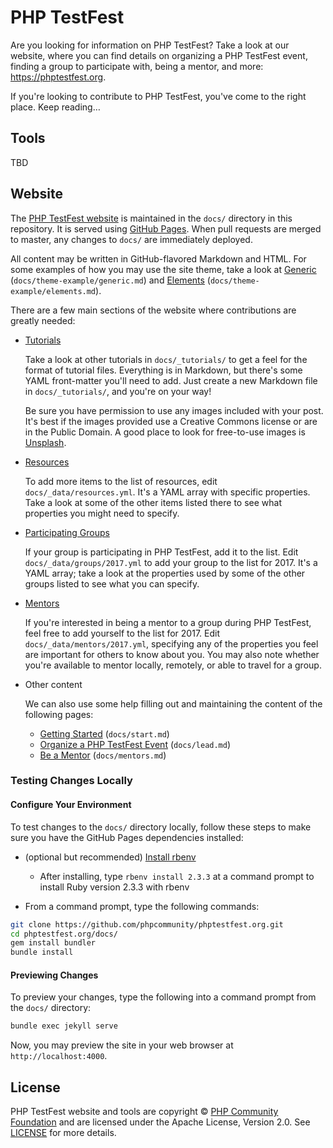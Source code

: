 # PHP TestFest

Are you looking for information on PHP TestFest? Take a look at our website,
where you can find details on organizing a PHP TestFest event, finding a group
to participate with, being a mentor, and more: <https://phptestfest.org>.

If you're looking to contribute to PHP TestFest, you've come to the right place.
Keep reading…


## Tools

TBD


## Website

The [PHP TestFest website](https://phptestfest.org) is maintained in the `docs/`
directory in this repository. It is served using
[GitHub Pages](https://pages.github.com/). When pull requests are merged to
master, any changes to `docs/` are immediately deployed.

All content may be written in GitHub-flavored Markdown and HTML. For some
examples of how you may use the site theme, take a look at
[Generic](https://phptestfest.org/theme-example/generic.html)
(`docs/theme-example/generic.md`) and
[Elements](https://phptestfest.org/theme-example/elements.html)
(`docs/theme-example/elements.md`).

There are a few main sections of the website where contributions are greatly
needed:

* [Tutorials](https://phptestfest.org/tutorials/)

  Take a look at other tutorials in `docs/_tutorials/` to get a feel for the
  format of tutorial files. Everything is in Markdown, but there's some YAML
  front-matter you'll need to add. Just create a new Markdown file in
  `docs/_tutorials/`, and you're on your way!

  Be sure you have permission to use any images included with your post. It's
  best if the images provided use a Creative Commons license or are in the
  Public Domain. A good place to look for free-to-use images is
  [Unsplash](https://unsplash.com/).

* [Resources](https://phptestfest.org/resources/)

  To add more items to the list of resources, edit `docs/_data/resources.yml`.
  It's a YAML array with specific properties. Take a look at some of the other
  items listed there to see what properties you might need to specify.

* [Participating Groups](https://phptestfest.org/groups/2017/)

  If your group is participating in PHP TestFest, add it to the list. Edit
  `docs/_data/groups/2017.yml` to add your group to the list for 2017. It's a
  YAML array; take a look at the properties used by some of the other groups
  listed to see what you can specify.

* [Mentors](https://phptestfest.org/mentors/2017/)

  If you're interested in being a mentor to a group during PHP TestFest, feel
  free to add yourself to the list for 2017. Edit
  `docs/_data/mentors/2017.yml`, specifying any of the properties you feel are
  important for others to know about you. You may also note whether you're
  available to mentor locally, remotely, or able to travel for a group.

* Other content

  We can also use some help filling out and maintaining the content of the
  following pages:

  * [Getting Started](https://phptestfest.org/start/) (`docs/start.md`)
  * [Organize a PHP TestFest Event](https://phptestfest.org/lead/)
    (`docs/lead.md`)
  * [Be a Mentor](https://phptestfest.org/mentors/) (`docs/mentors.md`)

### Testing Changes Locally

#### Configure Your Environment

To test changes to the `docs/` directory locally, follow these steps to make
sure you have the GitHub Pages dependencies installed:

* (optional but recommended) [Install rbenv](https://github.com/rbenv/rbenv#installation)
  * After installing, type `rbenv install 2.3.3` at a command prompt to install
    Ruby version 2.3.3 with rbenv

* From a command prompt, type the following commands:

``` bash
git clone https://github.com/phpcommunity/phptestfest.org.git
cd phptestfest.org/docs/
gem install bundler
bundle install
```

#### Previewing Changes

To preview your changes, type the following into a command prompt from the
`docs/` directory:

``` bash
bundle exec jekyll serve
```

Now, you may preview the site in your web browser at `http://localhost:4000`.


## License

PHP TestFest website and tools are copyright ©
[PHP Community Foundation](https://phpcommunity.org) and are licensed under the
Apache License, Version 2.0. See
[LICENSE](https://github.com/phpcommunity/phptestfest.org/blob/master/LICENSE)
for more details.
